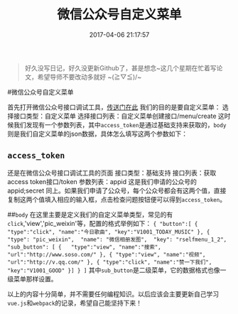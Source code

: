 ﻿---
title: 微信公众号自定义菜单
date: 2017-04-06 21:17:57
tags: 微信公众号
---
> 好久没写日记，好久没更新Github了，甚是想念~这几个星期在忙着写论文，希望导师不要改动多就好 ~\(≧▽≦)/~

#微信公众号自定义菜单

首先打开微信公众号接口调试工具，[传送门在此][1]
我们的目的是要自定义菜单：
选择接口类型：自定义菜单
选择接口列表：自定义菜单创建接口/menu/create
这时候我们发现有一个参数列表，其中`access_token`是通过基础支持来获取的，`body`则是我们自定义菜单的json数据，具体怎么填写这两个参数如下：

## `access_token`

还是在微信公众号接口调试工具的页面
接口类型：基础支持
接口列表：获取access token接口/token
参数列表：appid 这是我们申请的公众号的appid;secret 同上。如果我们申请了公众号，每个公众号都会有这两个值，直接复制这两个值填入相应的输入框，点击检查问题按钮便可以得到`access_token`。

##`body`
在这里主要是定义我们的自定义菜单类型，常见的有`click`,'view','pic_weixin'等，配置的格式举例如下：
`
{
     "button":[
     {	
          "type":"click",
          "name":"今日歌曲",
          "key":"V1001_TODAY_MUSIC"
      },
      {
                    "type": "pic_weixin", 
                    "name": "微信相册发图", 
                    "key": "rselfmenu_1_2", 
                    "sub_button": [
                     {	
               "type":"view",
               "name":"搜索",
               "url":"http://www.soso.com/"
            },
            {
               "type":"view",
               "name":"视频",
               "url":"http://v.qq.com/"
            },
            {
               "type":"click",
               "name":"赞一下我们",
               "key":"V1001_GOOD"
            }]
                }
            ]
`
其中`sub_button`是二级菜单，它的数据格式也像一级菜单那样设置。

以上的内容十分简单，并不需要任何编程知识。以后应该会主要更新自己学习`vue.js`和`webpack`的记录，希望自己能坚持下来！

  [1]: https://mp.weixin.qq.com/debug/cgi-bin/apiinfo?t=index&type=%E8%87%AA%E5%AE%9A%E4%B9%89%E8%8F%9C%E5%8D%95&form=%E8%87%AA%E5%AE%9A%E4%B9%89%E8%8F%9C%E5%8D%95%E5%88%9B%E5%BB%BA%E6%8E%A5%E5%8F%A3%20/menu/create